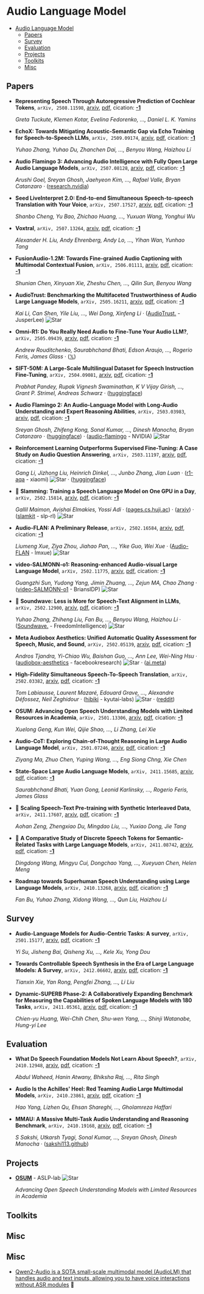 # Audio Language Model

- [Audio Language Model](#audio-language-model) 
  - [Papers](#papers)
  - [Survey](#survey)
  - [Evaluation](#evaluation)
  - [Projects](#projects)
  - [Toolkits](#toolkits)
  - [Misc](#misc)


## Papers

- **Representing Speech Through Autoregressive Prediction of Cochlear Tokens**, `arXiv, 2508.11598`, [arxiv](http://arxiv.org/abs/2508.11598v1), [pdf](http://arxiv.org/pdf/2508.11598v1.pdf), cication: [**-1**](None) 

	 *Greta Tuckute, Klemen Kotar, Evelina Fedorenko, ..., Daniel L. K. Yamins*
- **EchoX: Towards Mitigating Acoustic-Semantic Gap via Echo Training for
  Speech-to-Speech LLMs**, `arXiv, 2509.09174`, [arxiv](http://arxiv.org/abs/2509.09174v1), [pdf](http://arxiv.org/pdf/2509.09174v1.pdf), cication: [**-1**](None) 

	 *Yuhao Zhang, Yuhao Du, Zhanchen Dai, ..., Benyou Wang, Haizhou Li*
- **Audio Flamingo 3: Advancing Audio Intelligence with Fully Open Large 
  Audio Language Models**, `arXiv, 2507.08128`, [arxiv](http://arxiv.org/abs/2507.08128v1), [pdf](http://arxiv.org/pdf/2507.08128v1.pdf), cication: [**-1**](None) 

	 *Arushi Goel, Sreyan Ghosh, Jaehyeon Kim, ..., Rafael Valle, Bryan Catanzaro* · ([research.nvidia](https://research.nvidia.com/labs/adlr/AF3/))
- **Seed LiveInterpret 2.0: End-to-end Simultaneous Speech-to-speech 
  Translation with Your Voice**, `arXiv, 2507.17527`, [arxiv](http://arxiv.org/abs/2507.17527v2), [pdf](http://arxiv.org/pdf/2507.17527v2.pdf), cication: [**-1**](None) 

	 *Shanbo Cheng, Yu Bao, Zhichao Huang, ..., Yuxuan Wang, Yonghui Wu*
- **Voxtral**, `arXiv, 2507.13264`, [arxiv](http://arxiv.org/abs/2507.13264v1), [pdf](http://arxiv.org/pdf/2507.13264v1.pdf), cication: [**-1**](None) 

	 *Alexander H. Liu, Andy Ehrenberg, Andy Lo, ..., Yihan Wan, Yunhao Tang*
- **FusionAudio-1.2M: Towards Fine-grained Audio Captioning with Multimodal 
  Contextual Fusion**, `arXiv, 2506.01111`, [arxiv](http://arxiv.org/abs/2506.01111v1), [pdf](http://arxiv.org/pdf/2506.01111v1.pdf), cication: [**-1**](None) 

	 *Shunian Chen, Xinyuan Xie, Zheshu Chen, ..., Qilin Sun, Benyou Wang*
- **AudioTrust: Benchmarking the Multifaceted Trustworthiness of Audio Large 
  Language Models**, `arXiv, 2505.16211`, [arxiv](http://arxiv.org/abs/2505.16211v1), [pdf](http://arxiv.org/pdf/2505.16211v1.pdf), cication: [**-1**](None) 

	 *Kai Li, Can Shen, Yile Liu, ..., Wei Dong, Xinfeng Li* · ([AudioTrust.](https://github.com/JusperLee/AudioTrust.) - JusperLee) ![Star](https://img.shields.io/github/stars/JusperLee/AudioTrust..svg?style=social&label=Star)
- **Omni-R1: Do You Really Need Audio to Fine-Tune Your Audio LLM?**, `arXiv, 2505.09439`, [arxiv](http://arxiv.org/abs/2505.09439v1), [pdf](http://arxiv.org/pdf/2505.09439v1.pdf), cication: [**-1**](None) 

	 *Andrew Rouditchenko, Saurabhchand Bhati, Edson Araujo, ..., Rogerio Feris, James Glass* · ([𝕏](https://x.com/arouditchenko/status/1922977115856576610))
- **SIFT-50M: A Large-Scale Multilingual Dataset for Speech Instruction 
  Fine-Tuning**, `arXiv, 2504.09081`, [arxiv](http://arxiv.org/abs/2504.09081v2), [pdf](http://arxiv.org/pdf/2504.09081v2.pdf), cication: [**-1**](None) 

	 *Prabhat Pandey, Rupak Vignesh Swaminathan, K V Vijay Girish, ..., Grant P. Strimel, Andreas Schwarz* · ([huggingface](https://huggingface.co/datasets/amazon-agi/SIFT-50M))
- **Audio Flamingo 2: An Audio-Language Model with Long-Audio Understanding 
  and Expert Reasoning Abilities**, `arXiv, 2503.03983`, [arxiv](http://arxiv.org/abs/2503.03983v1), [pdf](http://arxiv.org/pdf/2503.03983v1.pdf), cication: [**-1**](None) 

	 *Sreyan Ghosh, Zhifeng Kong, Sonal Kumar, ..., Dinesh Manocha, Bryan Catanzaro* · ([huggingface](https://huggingface.co/spaces/nvidia/audio-flamingo-2)) · ([audio-flamingo](https://github.com/NVIDIA/audio-flamingo) - NVIDIA) ![Star](https://img.shields.io/github/stars/NVIDIA/audio-flamingo.svg?style=social&label=Star)
- **Reinforcement Learning Outperforms Supervised Fine-Tuning: A Case Study 
  on Audio Question Answering**, `arXiv, 2503.11197`, [arxiv](http://arxiv.org/abs/2503.11197v1), [pdf](http://arxiv.org/pdf/2503.11197v1.pdf), cication: [**-1**](None) 

	 *Gang Li, Jizhong Liu, Heinrich Dinkel, ..., Junbo Zhang, Jian Luan* · ([r1-aqa](https://github.com/xiaomi/r1-aqa) - xiaomi) ![Star](https://img.shields.io/github/stars/xiaomi/r1-aqa.svg?style=social&label=Star) · ([huggingface](https://huggingface.co/mispeech/r1-aqa.))
- 🌟 **Slamming: Training a Speech Language Model on One GPU in a Day**, `arXiv, 2502.15814`, [arxiv](http://arxiv.org/abs/2502.15814v1), [pdf](http://arxiv.org/pdf/2502.15814v1.pdf), cication: [**-1**](None) 

	 *Gallil Maimon, Avishai Elmakies, Yossi Adi* · ([pages.cs.huji.ac](https://pages.cs.huji.ac.il/adiyoss-lab/slamming/)) · ([arxiv](https://arxiv.org/abs/2502.15814)) · ([slamkit](https://github.com/slp-rl/slamkit) - slp-rl) ![Star](https://img.shields.io/github/stars/slp-rl/slamkit.svg?style=social&label=Star)
- **Audio-FLAN: A Preliminary Release**, `arXiv, 2502.16584`, [arxiv](http://arxiv.org/abs/2502.16584v1), [pdf](http://arxiv.org/pdf/2502.16584v1.pdf), cication: [**-1**](None) 

	 *Liumeng Xue, Ziya Zhou, Jiahao Pan, ..., Yike Guo, Wei Xue* · ([Audio-FLAN](https://github.com/lmxue/Audio-FLAN) - lmxue) ![Star](https://img.shields.io/github/stars/lmxue/Audio-FLAN.svg?style=social&label=Star)
- **video-SALMONN-o1: Reasoning-enhanced Audio-visual Large Language Model**, `arXiv, 2502.11775`, [arxiv](http://arxiv.org/abs/2502.11775v1), [pdf](http://arxiv.org/pdf/2502.11775v1.pdf), cication: [**-1**](None) 

	 *Guangzhi Sun, Yudong Yang, Jimin Zhuang, ..., Zejun MA, Chao Zhang* · ([video-SALMONN-o1](https://github.com/BriansIDP/video-SALMONN-o1) - BriansIDP) ![Star](https://img.shields.io/github/stars/BriansIDP/video-SALMONN-o1.svg?style=social&label=Star)
- 🌟 **Soundwave: Less is More for Speech-Text Alignment in LLMs**, `arXiv, 2502.12900`, [arxiv](http://arxiv.org/abs/2502.12900v1), [pdf](http://arxiv.org/pdf/2502.12900v1.pdf), cication: [**-1**](None) 

	 *Yuhao Zhang, Zhiheng Liu, Fan Bu, ..., Benyou Wang, Haizhou Li* · ([Soundwave.](https://github.com/FreedomIntelligence/Soundwave.) - FreedomIntelligence) ![Star](https://img.shields.io/github/stars/FreedomIntelligence/Soundwave..svg?style=social&label=Star)
- **Meta Audiobox Aesthetics: Unified Automatic Quality Assessment for 
  Speech, Music, and Sound**, `arXiv, 2502.05139`, [arxiv](http://arxiv.org/abs/2502.05139v1), [pdf](http://arxiv.org/pdf/2502.05139v1.pdf), cication: [**-1**](None) 

	 *Andros Tjandra, Yi-Chiao Wu, Baishan Guo, ..., Ann Lee, Wei-Ning Hsu* · ([audiobox-aesthetics](https://github.com/facebookresearch/audiobox-aesthetics) - facebookresearch) ![Star](https://img.shields.io/github/stars/facebookresearch/audiobox-aesthetics.svg?style=social&label=Star) · ([ai.meta](https://ai.meta.com/research/publications/meta-audiobox-aesthetics-unified-automatic-quality-assessment-for-speech-music-and-sound/))
- **High-Fidelity Simultaneous Speech-To-Speech Translation**, `arXiv, 2502.03382`, [arxiv](http://arxiv.org/abs/2502.03382v1), [pdf](http://arxiv.org/pdf/2502.03382v1.pdf), cication: [**-1**](None) 

	 *Tom Labiausse, Laurent Mazaré, Edouard Grave, ..., Alexandre Défossez, Neil Zeghidour* · ([hibiki](https://github.com/kyutai-labs/hibiki) - kyutai-labs) ![Star](https://img.shields.io/github/stars/kyutai-labs/hibiki.svg?style=social&label=Star) · ([reddit](https://www.reddit.com/r/LocalLLaMA/comments/1ij35u7/hibiki_by_kyutai_a_simultaneous_speechtospeech/))
- **OSUM: Advancing Open Speech Understanding Models with Limited Resources 
  in Academia**, `arXiv, 2501.13306`, [arxiv](http://arxiv.org/abs/2501.13306v1), [pdf](http://arxiv.org/pdf/2501.13306v1.pdf), cication: [**-1**](None) 

	 *Xuelong Geng, Kun Wei, Qijie Shao, ..., Li Zhang, Lei Xie*
- **Audio-CoT: Exploring Chain-of-Thought Reasoning in Large Audio Language 
  Model**, `arXiv, 2501.07246`, [arxiv](http://arxiv.org/abs/2501.07246v1), [pdf](http://arxiv.org/pdf/2501.07246v1.pdf), cication: [**-1**](None) 

	 *Ziyang Ma, Zhuo Chen, Yuping Wang, ..., Eng Siong Chng, Xie Chen*
- **State-Space Large Audio Language Models**, `arXiv, 2411.15685`, [arxiv](http://arxiv.org/abs/2411.15685v1), [pdf](http://arxiv.org/pdf/2411.15685v1.pdf), cication: [**-1**](None) 

	 *Saurabhchand Bhati, Yuan Gong, Leonid Karlinsky, ..., Rogerio Feris, James Glass*
- 🌟 **Scaling Speech-Text Pre-training with Synthetic Interleaved Data**, `arXiv, 2411.17607`, [arxiv](http://arxiv.org/abs/2411.17607v1), [pdf](http://arxiv.org/pdf/2411.17607v1.pdf), cication: [**-1**](None) 

	 *Aohan Zeng, Zhengxiao Du, Mingdao Liu, ..., Yuxiao Dong, Jie Tang*
- 🌟 **A Comparative Study of Discrete Speech Tokens for Semantic-Related Tasks 
  with Large Language Models**, `arXiv, 2411.08742`, [arxiv](http://arxiv.org/abs/2411.08742v1), [pdf](http://arxiv.org/pdf/2411.08742v1.pdf), cication: [**-1**](None) 

	 *Dingdong Wang, Mingyu Cui, Dongchao Yang, ..., Xueyuan Chen, Helen Meng*
- **Roadmap towards Superhuman Speech Understanding using Large Language 
  Models**, `arXiv, 2410.13268`, [arxiv](http://arxiv.org/abs/2410.13268v1), [pdf](http://arxiv.org/pdf/2410.13268v1.pdf), cication: [**-1**](None)

	 *Fan Bu, Yuhao Zhang, Xidong Wang, ..., Qun Liu, Haizhou Li*

## Survey

- **Audio-Language Models for Audio-Centric Tasks: A survey**, `arXiv, 2501.15177`, [arxiv](http://arxiv.org/abs/2501.15177v1), [pdf](http://arxiv.org/pdf/2501.15177v1.pdf), cication: [**-1**](None) 

	 *Yi Su, Jisheng Bai, Qisheng Xu, ..., Kele Xu, Yong Dou*
- **Towards Controllable Speech Synthesis in the Era of Large Language 
  Models: A Survey**, `arXiv, 2412.06602`, [arxiv](http://arxiv.org/abs/2412.06602v1), [pdf](http://arxiv.org/pdf/2412.06602v1.pdf), cication: [**-1**](None) 

	 *Tianxin Xie, Yan Rong, Pengfei Zhang, ..., Li Liu*
- **Dynamic-SUPERB Phase-2: A Collaboratively Expanding Benchmark for 
  Measuring the Capabilities of Spoken Language Models with 180 Tasks**, `arXiv, 2411.05361`, [arxiv](http://arxiv.org/abs/2411.05361v1), [pdf](http://arxiv.org/pdf/2411.05361v1.pdf), cication: [**-1**](None) 

	 *Chien-yu Huang, Wei-Chih Chen, Shu-wen Yang, ..., Shinji Watanabe, Hung-yi Lee*

## Evaluation

- **What Do Speech Foundation Models Not Learn About Speech?**, `arXiv, 2410.12948`, [arxiv](http://arxiv.org/abs/2410.12948v1), [pdf](http://arxiv.org/pdf/2410.12948v1.pdf), cication: [**-1**](None) 

	 *Abdul Waheed, Hanin Atwany, Bhiksha Raj, ..., Rita Singh*
- **Audio Is the Achilles' Heel: Red Teaming Audio Large Multimodal Models**, `arXiv, 2410.23861`, [arxiv](http://arxiv.org/abs/2410.23861v1), [pdf](http://arxiv.org/pdf/2410.23861v1.pdf), cication: [**-1**](None) 

	 *Hao Yang, Lizhen Qu, Ehsan Shareghi, ..., Gholamreza Haffari*
- **MMAU: A Massive Multi-Task Audio Understanding and Reasoning Benchmark**, `arXiv, 2410.19168`, [arxiv](http://arxiv.org/abs/2410.19168v1), [pdf](http://arxiv.org/pdf/2410.19168v1.pdf), cication: [**-1**](None) 

	 *S Sakshi, Utkarsh Tyagi, Sonal Kumar, ..., Sreyan Ghosh, Dinesh Manocha* · ([sakshi113.github](https://sakshi113.github.io/mmau_homepage/))

## Projects

- [**OSUM**](https://github.com/ASLP-lab/OSUM) - ASLP-lab ![Star](https://img.shields.io/github/stars/ASLP-lab/OSUM.svg?style=social&label=Star) 

	 *Advancing Open Speech Understanding Models with Limited Resources in Academia*

## Toolkits


## Misc
## Misc
- [Qwen2-Audio is a SOTA small-scale multimodal model (AudioLM) that handles audio and text inputs, allowing you to have voice interactions without ASR modules](https://huggingface.co/NexaAIDev/Qwen2-Audio-7B-GGUF)  🤗 